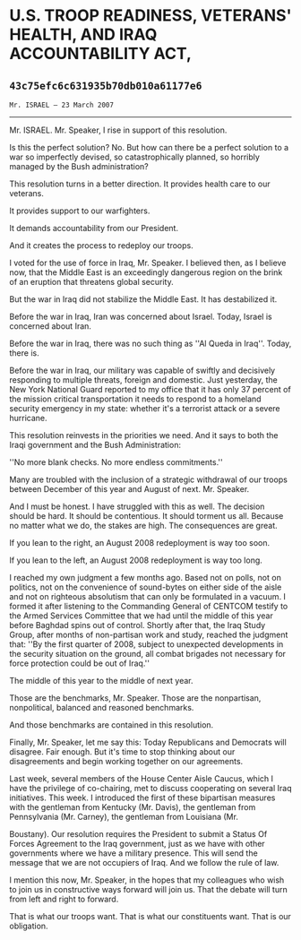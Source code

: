 # U.S. TROOP READINESS, VETERANS' HEALTH, AND IRAQ ACCOUNTABILITY ACT,
## `43c75efc6c631935b70db010a61177e6`
`Mr. ISRAEL — 23 March 2007`

---


Mr. ISRAEL. Mr. Speaker, I rise in support of this resolution.

Is this the perfect solution? No. But how can there be a perfect 
solution to a war so imperfectly devised, so catastrophically planned, 
so horribly managed by the Bush administration?

This resolution turns in a better direction. It provides health care 
to our veterans.

It provides support to our warfighters.

It demands accountability from our President.

And it creates the process to redeploy our troops.

I voted for the use of force in Iraq, Mr. Speaker. I believed then, 
as I believe now, that the Middle East is an exceedingly dangerous 
region on the brink of an eruption that threatens global security.

But the war in Iraq did not stabilize the Middle East. It has 
destabilized it.

Before the war in Iraq, Iran was concerned about Israel. Today, 
Israel is concerned about Iran.

Before the war in Iraq, there was no such thing as ''Al Queda in 
Iraq''. Today, there is.

Before the war in Iraq, our military was capable of swiftly and 
decisively responding to multiple threats, foreign and domestic. Just 
yesterday, the New York National Guard reported to my office that it 
has only 37 percent of the mission critical transportation it needs to 
respond to a homeland security emergency in my state: whether it's a 
terrorist attack or a severe hurricane.

This resolution reinvests in the priorities we need. And it says to 
both the Iraqi government and the Bush Administration:

''No more blank checks. No more endless commitments.''

Many are troubled with the inclusion of a strategic withdrawal of our 
troops between December of this year and August of next. Mr. Speaker.

And I must be honest. I have struggled with this as well. The 
decision should be hard. It should be contentious. It should torment us 
all. Because no matter what we do, the stakes are high. The 
consequences are great.

If you lean to the right, an August 2008 redeployment is way too 
soon.

If you lean to the left, an August 2008 redeployment is way too long.

I reached my own judgment a few months ago. Based not on polls, not 
on politics, not on the convenience of sound-bytes on either side of 
the aisle and not on righteous absolutism that can only be formulated 
in a vacuum. I formed it after listening to the Commanding General of 
CENTCOM testify to the Armed Services Committee that we had until the 
middle of this year before Baghdad spins out of control. Shortly after 
that, the Iraq Study Group, after months of non-partisan work and 
study, reached the judgment that: ''By the first quarter of 2008, 
subject to unexpected developments in the security situation on the 
ground, all combat brigades not necessary for force protection could be 
out of Iraq.''

The middle of this year to the middle of next year.

Those are the benchmarks, Mr. Speaker. Those are the nonpartisan, 
nonpolitical, balanced and reasoned benchmarks.

And those benchmarks are contained in this resolution.

Finally, Mr. Speaker, let me say this: Today Republicans and 
Democrats will disagree. Fair enough. But it's time to stop thinking 
about our disagreements and begin working together on our agreements.

Last week, several members of the House Center Aisle Caucus, which I 
have the privilege of co-chairing, met to discuss cooperating on 
several Iraq initiatives. This week. I introduced the first of these 
bipartisan measures with the gentleman from Kentucky (Mr. Davis), the 
gentleman from Pennsylvania (Mr. Carney), the gentleman from Louisiana 
(Mr.


Boustany). Our resolution requires the President to submit a Status Of 
Forces Agreement to the Iraq government, just as we have with other 
governments where we have a military presence. This will send the 
message that we are not occupiers of Iraq. And we follow the rule of 
law.

I mention this now, Mr. Speaker, in the hopes that my colleagues who 
wish to join us in constructive ways forward will join us. That the 
debate will turn from left and right to forward.

That is what our troops want. That is what our constituents want. 
That is our obligation.